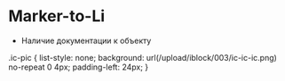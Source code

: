 # Marker-to-Li

<ul>
<li class="ic-pic">Наличие документации к объекту</li>
</ul>


.ic-pic {
	list-style: none; 
    background: url(/upload/iblock/003/ic-ic-ic.png) no-repeat 0 4px; 
    padding-left: 24px; 
}
